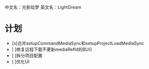 中文名：光影绘梦
英文名：LightDream

# 计划
* [x]合并setupCommandMediaSync和setupProjectLoadMediaSync
* [ ]修复远程下载不更新mediaRefId的BUG
* [ ]拆分项目配置
* [ ]优化UI